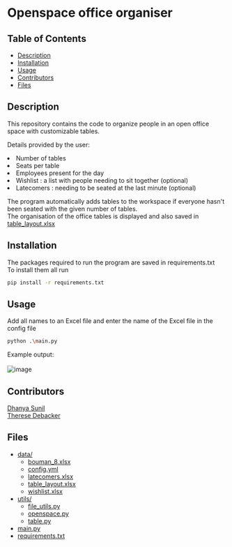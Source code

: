 
# Openspace office organiser 

## Table of Contents  
- [Description](#description)  
- [Installation](#installation)  
- [Usage](#usage)    
- [Contributors](#contributors)  
- [Files](#files)  

## Description

This repository contains the code to organize people in an open office space with customizable tables.

Details provided by the user:<br/>
<li>Number of tables<br/>
<li>Seats per table<br/>
<li>Employees present for the day<br/>
<li>Wishlist : a list with people needing to sit together (optional)<br/>
<li>Latecomers : needing to be seated at the last minute (optional)<br/>

The program automatically adds tables to the workspace if everyone hasn't been seated with the given number of tables.<br/>
The organisation of the office tables is displayed and also saved in [table_layout.xlsx](./Openspace-office-organiser/data/table_layout.xlsx)

## Installation
The packages required to run the program are saved in requirements.txt<br/>
To install them all run<br/>
```bash
pip install -r requirements.txt
```
## Usage
Add all names to an Excel file and enter the name of the Excel file in the config file<br/>
```bash
python .\main.py
```
Example output:<br/><br/>
![image](https://github.com/user-attachments/assets/e01bce9b-ef3d-4531-9c1d-66ac2511e2d7)

## Contributors
[Dhanya Sunil](https://github.com/dha-code/)<br/>
[Therese Debacker](https://github.com/therese-debacker)

## Files

* [data/](./Openspace-office-organiser/data)
  * [bouman_8.xlsx](./Openspace-office-organiser/data/bouman_8.xlsx)
  * [config.yml](./Openspace-office-organiser/data/config.yml)
  * [latecomers.xlsx](./Openspace-office-organiser/data/latecomers.xlsx)
  * [table_layout.xlsx](./Openspace-office-organiser/data/table_layout.xlsx)
  * [wishlist.xlsx](./Openspace-office-organiser/data/wishlist.xlsx)
* [utils/](./Openspace-office-organiser/utils)
  * [file_utils.py](./Openspace-office-organiser/utils/file_utils.py)
  * [openspace.py](./Openspace-office-organiser/utils/openspace.py)
  * [table.py](./Openspace-office-organiser/utils/table.py)
* [main.py](./Openspace-office-organiser/main.py)
* [requirements.txt](./Openspace-office-organiser/requirements.txt)
